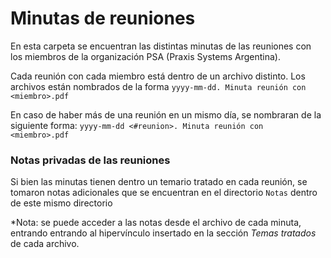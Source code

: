 # Minutas de reuniones 
En esta carpeta se encuentran las distintas minutas de las reuniones con los miembros de la organización PSA (Praxis Systems Argentina). 

Cada reunión con cada miembro está dentro de un archivo distinto. Los archivos están nombrados de la forma `yyyy-mm-dd. Minuta reunión con <miembro>.pdf`

En caso de haber más de una reunión en un mismo día, se nombraran de la siguiente forma:
`yyyy-mm-dd <#reunion>. Minuta reunión con <miembro>.pdf`

### Notas privadas de las reuniones
Si bien las minutas tienen dentro un temario tratado en cada reunión, se tomaron notas adicionales que se encuentran en el directorio `Notas` dentro de este mismo directorio

*Nota: se puede acceder a las notas desde el archivo de cada minuta, entrando entrando al hipervínculo insertado en la
sección _Temas tratados_ de cada archivo.